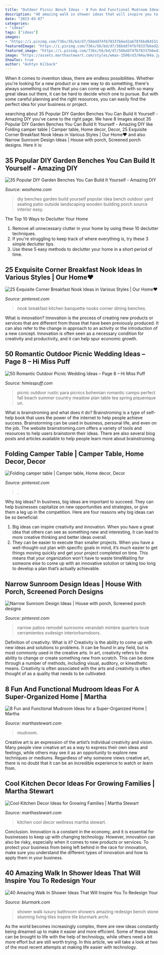```yaml
---
title: "Outdoor Picnic Bench Ideas - 8 Fun And Functional Mudroom Ideas For A Super-organized Home"
description: "40 amazing walk in shower ideas that will inspire you to redesign your"
date: "2023-03-07"
categories:
- "ideas"
tags: ["ideas"]
images:
- "https://i.pinimg.com/736x/56/bd/d7/56bdd74fb78337b6ed2a678f6bd84531--banquette-dining-dining-nook.jpg?b=t"
featuredImage: "https://i.pinimg.com/736x/56/bd/d7/56bdd74fb78337b6ed2a678f6bd84531--banquette-dining-dining-nook.jpg?b=t"
featured_image: "https://i.pinimg.com/736x/56/bd/d7/56bdd74fb78337b6ed2a678f6bd84531--banquette-dining-dining-nook.jpg?b=t"
image: "https://assets.marthastewart.com/styles/wmax-1500/d3/04a/04a.jpg?itok=6aFt4FVM"
ShowToc: true
author: "Ashtyn Kilback"
---
```



When it comes to invention ideas, there are endless possibilities. Whether you're looking for a new product or a new way to do something, there's always something out there that you can come up with. And with so many great ideas out there, it can be hard to decide which one to pursue. But with some careful planning and the right resources, you can easily find the perfect idea for your business or project.

	

		
searching about 35 Popular DIY Garden Benches You Can Build It Yourself - Amazing DIY you've came to the right page. We have 8 Images about 35 Popular DIY Garden Benches You Can Build It Yourself - Amazing DIY like Folding camper table | Camper table, Home decor, Decor, 25 Exquisite Corner Breakfast Nook Ideas in Various Styles | Our Home♥️ and also Narrow Sunroom Design Ideas | House with porch, Screened porch designs. Here it is:
		
    
## 35 Popular DIY Garden Benches You Can Build It Yourself - Amazing DIY

<img loading=lazy src="http://www.woohome.com/wp-content/uploads/2014/04/DIY-Benches-for-Garden-15.jpg" onerror="this.onerror=null;this.src='https://tse3.mm.bing.net/th?id=OIP.OzKFjpHHnqEKOTNBDSonGQHaKH&amp;pid=15.1';" alt="35 Popular DIY Garden Benches You Can Build It Yourself - Amazing DIY">

_Source: woohome.com_

>diy benches garden build yourself popular idea bench outdoor yard seating patio outside landscaping wooden building porch source interior easy. 

	

The Top 10 Ways to Declutter Your Home
1. Remove all unnecessary clutter in your home by using these 10 declutter techniques.
2. If you're struggling to keep track of where everything is, try these 3 simple declutter tips.
3. Use these 5 easy methods to declutter your home in a short period of time.

    
## 25 Exquisite Corner Breakfast Nook Ideas In Various Styles | Our Home♥️

<img loading=lazy src="https://i.pinimg.com/736x/56/bd/d7/56bdd74fb78337b6ed2a678f6bd84531--banquette-dining-dining-nook.jpg?b=t" onerror="this.onerror=null;this.src='https://tse2.mm.bing.net/th?id=OIP.MOxCwbyPOsQba008LkbwUAHaLH&amp;pid=15.1';" alt="25 Exquisite Corner Breakfast Nook Ideas in Various Styles | Our Home♥️">

_Source: pinterest.com_

>nook breakfast kitchen banquette nooks corner dining benches. 

	

What is innovation?
Innovation is the process of creating new products or services that are different from those that have been previously produced. It can also refer to the change in approach to an activity or the introduction of a new concept. Innovation is often seen as a necessary condition for creativity and productivity, and it can help spur economic growth.

    
## 50 Romantic Outdoor Picnic Wedding Ideas – Page 8 – Hi Miss Puff

<img loading=lazy src="https://www.himisspuff.com/wp-content/uploads/2017/02/Rustic-Outdoor-Picnic-Wedding-Ideas-35.jpg" onerror="this.onerror=null;this.src='https://tse3.mm.bing.net/th?id=OIP.D1aaMZSDcdGDlorD5H5ZjwHaLJ&amp;pid=15.1';" alt="50 Romantic Outdoor Picnic Wedding Ideas – Page 8 – Hi Miss Puff">

_Source: himisspuff.com_

>picnic outdoor rustic para picnics bohemian romantic campo perfect fall beach summer country meadow plan table tea spring piquenique un. 

	

What is brainstroming and what does it do?
Brainstroming is a type of self-help book that uses the power of the internet to help people achieve success. Brainstorming can be used in business, personal life, and even on the job. The website brainstroming.com offers a variety of tools and resources to help users brainstorm their ideas. There are also several blog posts and articles available to help people learn more about brainstroming.

    
## Folding Camper Table | Camper Table, Home Decor, Decor

<img loading=lazy src="https://i.pinimg.com/736x/36/3b/5d/363b5d8a7bd1611e372eb781646981ba.jpg" onerror="this.onerror=null;this.src='https://tse4.mm.bing.net/th?id=OIP.J0_pJYx2hM0x-QpKsPBSPwHaJ3&amp;pid=15.1';" alt="Folding camper table | Camper table, Home decor, Decor">

_Source: pinterest.com_

>. 

	

Why big ideas?
In business, big ideas are important to succeed. They can help businesses capitalize on new opportunities and strategies, or give them a leg up in the competition. Here are four reasons why big ideas can be so beneficial: 
1) Big ideas can inspire creativity and innovation. When you have a great idea that others can see as something new and interesting, it can lead to more creative thinking and better ideas overall. 
2) They can be easier to execute than smaller projects. When you have a well-thought-out plan with specific goals in mind, it’s much easier to get things moving quickly and get your project completed on time. This means that your organization won’t have to waste timeWaiting for someone else to come up with an innovative solution or taking too long to develop a plan that’s actually achievable.

    
## Narrow Sunroom Design Ideas | House With Porch, Screened Porch Designs

<img loading=lazy src="https://i.pinimg.com/736x/74/59/19/7459198a566769ddcce74eb141c2cf40.jpg" onerror="this.onerror=null;this.src='https://tse1.mm.bing.net/th?id=OIP.6fStGqSoiOC8cZjeYbuR_gAAAA&amp;pid=15.1';" alt="Narrow Sunroom Design Ideas | House with porch, Screened porch designs">

_Source: pinterest.com_

>narrow patios remodel sunrooms verandah mimbre quarters louie cerramientos svdesign interiorbarndoors. 

	

Definition of creativity: What is it?
Creativity is the ability to come up with new ideas and solutions to problems. It can be found in any field, but is most commonly used in the creative arts. In art, creativity refers to the ability to change or create something new from scratch. This can be done through a number of methods, including visual, auditory, or kinesthetic means. Creativity is often associated with the arts and creativity is often thought of as a quality that needs to be cultivated.

    
## 8 Fun And Functional Mudroom Ideas For A Super-Organized Home | Martha

<img loading=lazy src="https://assets.marthastewart.com/styles/wmax-1500/d36/chalkboard-design-mudroom-ideas-0816/chalkboard-design-mudroom-ideas-0816_0.jpg?itok=KvMRCQI2" onerror="this.onerror=null;this.src='https://tse4.mm.bing.net/th?id=OIP.I1w3dNJU_OZCoZeqGoAe2wHaKh&amp;pid=15.1';" alt="8 Fun and Functional Mudroom Ideas for a Super-Organized Home | Martha">

_Source: marthastewart.com_

>mudroom. 

	

Creative art is an expression of the artist’s individual creativity and vision. Many people view creative art as a way to express their own ideas and feelings, while others may see it as an opportunity to explore new techniques or mediums. Regardless of why someone views creative art, there is no doubt that it can be an incredible experience to watch or learn from.

    
## Cool Kitchen Decor Ideas For Growing Families | Martha Stewart

<img loading=lazy src="https://assets.marthastewart.com/styles/wmax-1500/d3/04a/04a.jpg?itok=6aFt4FVM" onerror="this.onerror=null;this.src='https://tse4.mm.bing.net/th?id=OIP.C1v78M_hWymE7mCh3x4aNQHaKh&amp;pid=15.1';" alt="Cool Kitchen Decor Ideas for Growing Families | Martha Stewart">

_Source: marthastewart.com_

>kitchen cool decor wellness martha stewart. 

	

Conclusion.
Innovation is a constant in the economy, and it is essential for businesses to keep up with changing technology. However, innovation can also be risky, especially when it comes to new products or services. To protect your business from being left behind in the race for innovation, make sure you understand the different types of innovation and how to apply them in your business.

    
## 40 Amazing Walk In Shower Ideas That Will Inspire You To Redesign Your

<img loading=lazy src="http://www.blurmark.com/wp-content/uploads/2017/02/Stunning-walk-in-shower.jpg" onerror="this.onerror=null;this.src='https://tse3.mm.bing.net/th?id=OIP.SS7f1IWzkH7khWoPT4WyuQHaJ4&amp;pid=15.1';" alt="40 Amazing Walk In Shower Ideas That Will Inspire You To Redesign Your">

_Source: blurmark.com_

>shower walk luxury bathroom showers amazing redesign bench stone stunning living tiles inspire tile blurmark archi. 

	

As the world becomes increasingly complex, there are new ideas constantly being dreamed up to make it easier and more efficient. Some of these ideas can be brought to life with the help of technology, while others need a bit more effort but are still worth trying. In this article, we will take a look at two of the most recent attempts at making life easier with technology.

